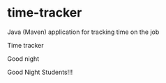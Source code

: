 # time-tracker
Java (Maven) application for tracking time on the job

Time tracker

Good night

Good Night Students!!!
